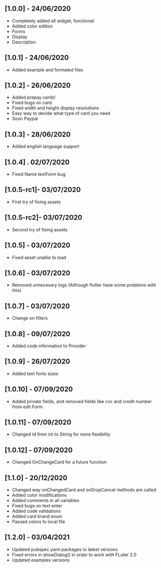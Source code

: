 ## [1.0.0] - 24/06/2020

- Completely added all widget, functional
- Added color edition
- Forms
- Display 
- Description

## [1.0.1] - 24/06/2020

- Added example and formated files

## [1.0.2] - 26/06/2020

- Added prepay cards!
- Fixed bugs on card
- Fixed width and height display resolutions
- Easy way to decide what type of card you need
- Soon Paypal

## [1.0.3] - 28/06/2020

- Added english language support

## [1.0.4] . 02/07/2020

- Fixed Name textForm bug

## [1.0.5-rc1]- 03/07/2020

- First try of fixing assets

## [1.0.5-rc2]- 03/07/2020

- Second try of fixing assets

## [1.0.5] - 03/07/2020

- Fixed asset unable to load

## [1.0.6] - 03/07/2020

- Removed unnecesary logs (Although flutter have some problems with this)

## [1.0.7] - 03/07/2020

- Change on filters

## [1.0.8] - 09/07/2020

- Added code information to Provider

## [1.0.9] - 26/07/2020

- Added text fonts sizes 

## [1.0.10] - 07/09/2020

- Added private fields, and removed fields like cvc and credit number from edit Form

## [1.0.11] - 07/09/2020

- Changed Id from int to String for more flexibility

## [1.0.12] - 07/09/2020

- Changed OnChangeCard for a future function

## [1.1.0] - 20/12/2020

- Changed way onChangedCard and onDropCancel methods are called
- Added color modifications
- Added comments in all variables
- Fixed bugs on text enter
- Added code validations
- Added card brand enum
- Passed colors to local file

## [1.2.0] - 03/04/2021

- Updated pubspec.yaml packages to latest versions
- Fixed errors in showDialog() in order to work with FLuter 2.0
- Updated examples versions
